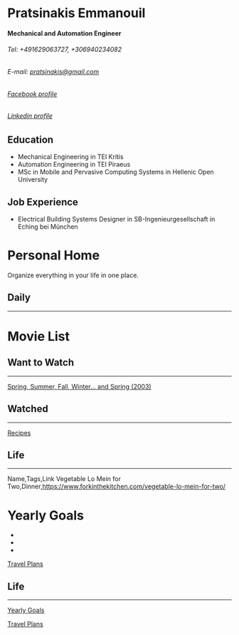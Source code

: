 # Pratsinakis Emmanouil
#### Mechanical and Automation Engineer

###### Tel: +491629063727, +306940234082

###### E-mail: pratsinakis@gmail.com

###### [Facebook profile](https://www.facebook.com/pratsinakis.manos)

###### [Linkedin profile](https://www.linkedin.com/in/emmanouil-manos-pratsinakis-a030a45b/)

## Education
- Mechanical Engineering in TEI Kritis
- Automation Engineering in TEI Piraeus
- MSc in Mobile and Pervasive Computing Systems in Hellenic Open University

## Job Experience
- Electrical Building Systems Designer in SB-Ingenieurgesellschaft in Eching bei München



# Personal Home

Organize everything in your life in one place.

## Daily

---

# Movie List

## Want to Watch

---

[Spring, Summer, Fall, Winter... and Spring (2003)](http://www.imdb.com/title/tt0374546/)

## Watched

---

[Recipes](Personal%20Home%207e0b56eb06804697965b1bb1e8c3375b/Recipes%20a6b8efd445a642dca7d083908f46fc81.csv)

## Life

---
Name,Tags,Link
Vegetable Lo Mein for Two,Dinner,https://www.forkinthekitchen.com/vegetable-lo-mein-for-two/
# Yearly Goals

- 
- 
-

[Travel Plans](Personal%20Home%207e0b56eb06804697965b1bb1e8c3375b/Travel%20Plans%20143d7980066b408bbbaa7c6062161d25.csv)

## Life

---

[Yearly Goals](https://www.notion.so/Yearly-Goals-868a528e327a4e0e86e40913bcaa67d4)

[Travel Plans](https://www.notion.so/143d7980066b408bbbaa7c6062161d25)
